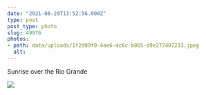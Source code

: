 ```yaml
---
date: "2021-08-29T13:52:56.000Z"
type: post 
post_type: photo
slug: 49976
photos: 
- path: data/uploads/1f2d09f0-4ae6-4c6c-b865-d9e277407233.jpeg
  alt: 
---
```

Sunrise over the Rio Grande


![](https://brandontreb.com/data/uploads/1f2d09f0-4ae6-4c6c-b865-d9e277407233.jpeg)
